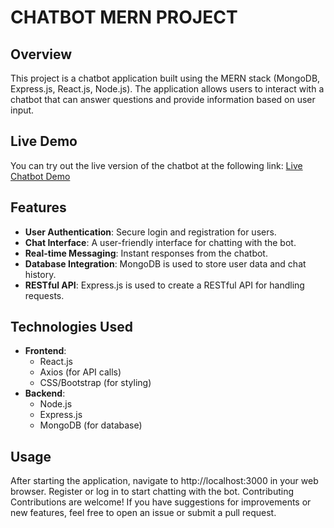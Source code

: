         

# CHATBOT MERN PROJECT

## Overview
This project is a chatbot application built using the MERN stack (MongoDB, Express.js, React.js, Node.js). The application allows users to interact with a chatbot that can answer questions and provide information based on user input.

## Live Demo
You can try out the live version of the chatbot at the following link:
[Live Chatbot Demo](https://chatbot-4h8a.onrender.com)

## Features
- **User  Authentication**: Secure login and registration for users.
- **Chat Interface**: A user-friendly interface for chatting with the bot.
- **Real-time Messaging**: Instant responses from the chatbot.
- **Database Integration**: MongoDB is used to store user data and chat history.
- **RESTful API**: Express.js is used to create a RESTful API for handling requests.

## Technologies Used
- **Frontend**: 
  - React.js
  - Axios (for API calls)
  - CSS/Bootstrap (for styling)
- **Backend**: 
  - Node.js
  - Express.js
  - MongoDB (for database)

## Usage
After starting the application, navigate to http://localhost:3000 in your web browser.
Register or log in to start chatting with the bot.
Contributing
Contributions are welcome! If you have suggestions for improvements or new features, feel free to open an issue or submit a pull request.
